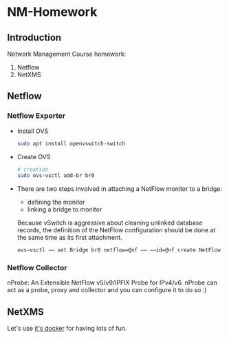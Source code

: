 # NM-Homework

## Introduction
Network Management Course homework:
1. Netflow
2. NetXMS

## Netflow
### Netflow Exporter
* Install OVS

   ```sh
   sudo apt install openvswitch-switch
   ```

* Create OVS

   ```sh
   # creation
   sudo ovs-vsctl add-br br0
   ```

* There are two steps involved in attaching a NetFlow monitor to a bridge:
   * defining the monitor
   * linking a bridge to monitor

   Because vSwitch is aggressive about cleaning unlinked database records,
   the definition of the NetFlow configuration should be done at the same time as its first attachment.

   ```sh
   ovs−vsctl −− set Bridge br0 netflow=@nf −− −−id=@nf create NetFlow targets=\"10.10.10.10\"
   ```


### Netflow Collector
nProbe: An Extensible NetFlow v5/v9/IPFIX Probe for IPv4/v6.
nProbe can act as a probe, proxy and collector and you can configure it to do so :)

## NetXMS
Let's use [it's docker](https://github.com/juliusloman/netxms-dockerfiles) for having lots of fun.
